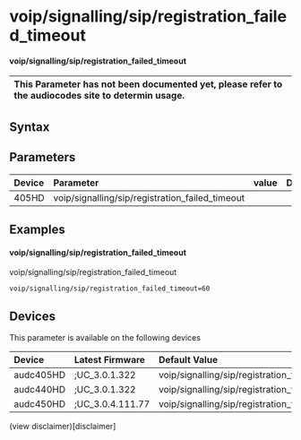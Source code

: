 ﻿---
description: voip/signalling/sip/registration_failed_timeout
search: false
---

# voip/signalling/sip/registration_failed_timeout

#### voip/signalling/sip/registration_failed_timeout


| This Parameter has not been documented yet, please refer to the audiocodes site to determin usage.  | 
| :--- |

## Syntax

## Parameters
|Device|Parameter|value|Description|
|:---|:---|:---|:---|
| 405HD | voip/signalling/sip/registration_failed_timeout |  |  |

## Examples
#### voip/signalling/sip/registration_failed_timeout

voip/signalling/sip/registration_failed_timeout

```
voip/signalling/sip/registration_failed_timeout=60
```

## Devices
This parameter is available on the following devices

| Device | Latest Firmware | Default Value |
|:---|:---|:---|
| audc405HD | ;UC_3.0.1.322 | voip/signalling/sip/registration_failed_timeout=60 
| audc440HD | ;UC_3.0.1.322 | voip/signalling/sip/registration_failed_timeout=60 
| audc450HD | ;UC_3.0.4.111.77 | voip/signalling/sip/registration_failed_timeout=60 

(view disclaimer)[disclaimer]
